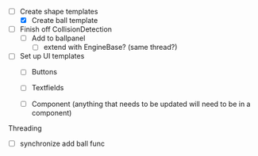 - [ ] Create shape templates
    - [x] Create ball template
- [ ] Finish off CollisionDetection
    - [ ] Add to ballpanel
        - [ ] extend with EngineBase? (same thread?)
- [ ] Set up UI templates
    - [ ] Buttons
    - [ ] Textfields
    - [ ] Component (anything that needs to be updated will need to be in a component)
    

Threading
 - [ ] synchronize add ball func